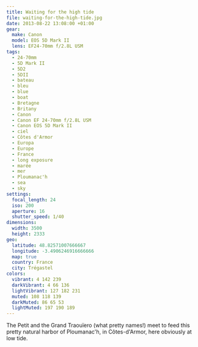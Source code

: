 ```yaml
---
title: Waiting for the high tide
file: waiting-for-the-high-tide.jpg
date: 2013-08-22 13:08:00 +01:00
gear:
  make: Canon
  model: EOS 5D Mark II
  lens: EF24-70mm f/2.8L USM
tags:
  - 24-70mm
  - 5D Mark II
  - 5D2
  - 5DII
  - bateau
  - bleu
  - blue
  - boat
  - Bretagne
  - Britany
  - Canon
  - Canon EF 24-70mm f/2.8L USM
  - Canon EOS 5D Mark II
  - ciel
  - Côtes d'Armor
  - Europa
  - Europe
  - France
  - long exposure
  - marée
  - mer
  - Ploumanac'h
  - sea
  - sky
settings:
  focal_length: 24
  iso: 200
  aperture: 16
  shutter_speed: 1/40
dimensions:
  width: 3500
  height: 2333
geo:
  latitude: 48.82571007666667
  longitude: -3.4906246916666666
  map: true
  country: France
  city: Trégastel
colors:
  vibrant: 4 142 239
  darkVibrant: 4 66 136
  lightVibrant: 127 182 231
  muted: 108 118 139
  darkMuted: 86 65 53
  lightMuted: 197 190 189
---
```


The Petit and the Grand Traouïero (what pretty names!) meet to feed this pretty natural harbor of Ploumanac'h, in Côtes-d'Armor, here obviously at low tide.
